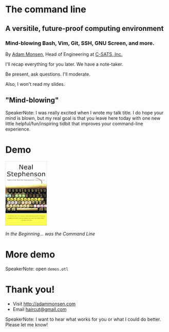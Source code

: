 # The command line

## A versitile, future-proof computing environment

### Mind-blowing Bash, Vim, Git, SSH, GNU Screen, and more.

By [Adam Monsen](http://adammonsen.com), Head of Engineering at [C-SATS,
Inc.](https://csats.com)



I'll recap everything for you later. We have a note-taker.

Be present, ask questions. I'll moderate.



Also, I won't read my slides.



## "Mind-blowing"

SpeakerNote: I was really excited when I wrote my talk title. I do hope your
mind is blown, but my real goal is that you leave here today with one new
little helpful/fun/inspiring tidbit that improves your command-line experience.



# Demo

[![Book cover for In the Beginning... was the Command Line](./command-line-book.jpg)](http://www.cryptonomicon.com/beginning.html)

_In the Beginning... was the Command Line_



# More demo

SpeakerNote: open `demos.otl`



# Thank you!

* Visit <http://adammonsen.com>
* Email <haircut@gmail.com>

SpeakerNote: I want to hear what works for you or what I could do better.
Please let me know!
